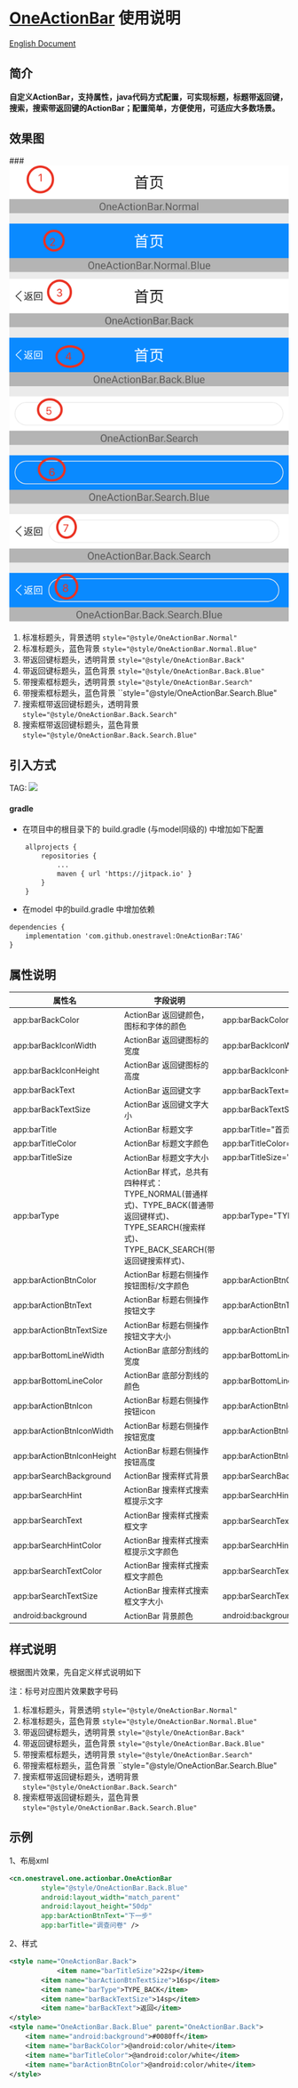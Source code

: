 

# [OneActionBar](https://github.com/onestravel/OneActionBar) 使用说明



[English Document](README.md)

## 简介
**自定义ActionBar，支持属性，java代码方式配置，可实现标题，标题带返回键，搜索，搜索带返回键的ActionBar；配置简单，方便使用，可适应大多数场景。**

## 效果图

###![效果图](/images/20190825/image-20190915194738463.png)

1. 标准标题头，背景透明 ``style="@style/OneActionBar.Normal"``
2. 标准标题头，蓝色背景 ``style="@style/OneActionBar.Normal.Blue"``
3. 带返回键标题头，透明背景 ``style="@style/OneActionBar.Back"``
4. 带返回键标题头，蓝色背景 ``style="@style/OneActionBar.Back.Blue"``
5. 带搜索框标题头，透明背景 ``style="@style/OneActionBar.Search"``
6. 带搜索框标题头，蓝色背景 ``style="@style/OneActionBar.Search.Blue"
7. 搜索框带返回键标题头，透明背景 ``style="@style/OneActionBar.Back.Search"``
8. 搜索框带返回键标题头，蓝色背景 ``style="@style/OneActionBar.Back.Search.Blue"``

## 引入方式

TAG:     [![](https://jitpack.io/v/onestravel/OneActionBar.svg)](https://jitpack.io/#onestravel/OneActionBar)

#### gradle

- 在项目中的根目录下的 build.gradle (与model同级的) 中增加如下配置

```
	allprojects {
		repositories {
			...
			maven { url 'https://jitpack.io' }
		}
	}

```

- 在model 中的build.gradle 中增加依赖

```
dependencies {
	implementation 'com.github.onestravel:OneActionBar:TAG'
}

```

##  属性说明

| 属性名                     | 字段说明                                                     | 示例                                       |
| -------------------------- | ------------------------------------------------------------ | ------------------------------------------ |
| app:barBackColor           | ActionBar 返回键颜色，图标和字体的颜色                       | app:barBackColor="#000000"                 |
| app:barBackIconWidth       | ActionBar 返回键图标的宽度                                   | app:barBackIconWidth="25dp"                |
| app:barBackIconHeight      | ActionBar 返回键图标的高度                                   | app:barBackIconHeight="25dp"               |
| app:barBackText            | ActionBar 返回键文字                                         | app:barBackText="返回"                     |
| app:barBackTextSize        | ActionBar 返回键文字大小                                     | app:barBackTextSize="13sp"                 |
| app:barTitle               | ActionBar 标题文字                                           | app:barTitle="首页"                        |
| app:barTitleColor          | ActionBar 标题文字颜色                                       | app:barTitleColor="#000000"                |
| app:barTitleSize           | ActionBar 标题文字大小                                       | app:barTitleSize="22sp"                    |
| app:barType                | ActionBar 样式，总共有四种样式：TYPE_NORMAL(普通样式)、TYPE_BACK(普通带返回键样式)、TYPE_SEARCH(搜索样式)、TYPE_BACK_SEARCH(带返回键搜索样式)、 | app:barType="TYPE_NORMAL"                  |
| app:barActionBtnColor      | ActionBar 标题右侧操作按钮图标/文字颜色                      | app:barActionBtnColor="#FF0000"            |
| app:barActionBtnText       | ActionBar 标题右侧操作按钮文字                               | app:barActionBtnText="下一步"              |
| app:barActionBtnTextSize   | ActionBar 标题右侧操作按钮文字大小                           | app:barActionBtnTextSize="15sp"            |
| app:barBottomLineWidth     | ActionBar 底部分割线的宽度                                   | app:barBottomLineWidth="1dp"               |
| app:barBottomLineColor     | ActionBar 底部分割线的颜色                                   | app:barBottomLineColor="#1a1a1a"           |
| app:barActionBtnIcon       | ActionBar 标题右侧操作按钮icon                               | app:barActionBtnIcon="@drawable/icon_next" |
| app:barActionBtnIconWidth  | ActionBar 标题右侧操作按钮宽度                               | app:barActionBtnIconWidth="25dp"           |
| app:barActionBtnIconHeight | ActionBar 标题右侧操作按钮高度                               | app:barActionBtnIconHeight="25dp"          |
| app:barSearchBackground    | ActionBar 搜索样式背景                                       | app:barSearchBackground="#FFFFFF"          |
| app:barSearchHint          | ActionBar 搜索样式搜索框提示文字                             | app:barSearchHint="请输入搜索内容"         |
| app:barSearchText          | ActionBar 搜索样式搜索框文字                                 | app:barSearchText="今日新闻"               |
| app:barSearchHintColor     | ActionBar 搜索样式搜索框提示文字颜色                         | app:barSearchHintColor="#E1E1E1"           |
| app:barSearchTextColor     | ActionBar 搜索样式搜索框文字颜色                             | app:barSearchTextColor="#000000"           |
| app:barSearchTextSize      | ActionBar 搜索样式搜索框文字大小                             | app:barSearchTextSize="20sp"               |
| android:background         | ActionBar 背景颜色                                           | android:background="#FFFFFF"               |

## 样式说明

根据图片效果，先自定义样式说明如下

注：标号对应图片效果数字号码

1. 标准标题头，背景透明 ``style="@style/OneActionBar.Normal"``
2. 标准标题头，蓝色背景 ``style="@style/OneActionBar.Normal.Blue"``
3. 带返回键标题头，透明背景 ``style="@style/OneActionBar.Back"``
4. 带返回键标题头，蓝色背景 ``style="@style/OneActionBar.Back.Blue"``
5. 带搜索框标题头，透明背景 ``style="@style/OneActionBar.Search"``
6. 带搜索框标题头，蓝色背景 ``style="@style/OneActionBar.Search.Blue"
7. 搜索框带返回键标题头，透明背景 ``style="@style/OneActionBar.Back.Search"``
8. 搜索框带返回键标题头，蓝色背景 ``style="@style/OneActionBar.Back.Search.Blue"``

## 示例

1、布局xml

```xml
<cn.onestravel.one.actionbar.OneActionBar
        style="@style/OneActionBar.Back.Blue"
        android:layout_width="match_parent"
        android:layout_height="50dp"
        app:barActionBtnText="下一步"
        app:barTitle="调查问卷" />
```

2、样式

```Xml
<style name="OneActionBar.Back">
  			<item name="barTitleSize">22sp</item>
        <item name="barActionBtnTextSize">16sp</item>
        <item name="barType">TYPE_BACK</item>
        <item name="barBackTextSize">14sp</item>
        <item name="barBackText">返回</item>
</style>
<style name="OneActionBar.Back.Blue" parent="OneActionBar.Back">
    <item name="android:background">#0080ff</item>
    <item name="barBackColor">@android:color/white</item>
    <item name="barTitleColor">@android:color/white</item>
    <item name="barActionBtnColor">@android:color/white</item>
</style>
```


